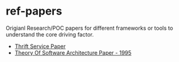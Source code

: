 # ref-papers
Origianl Research/POC papers for different frameworks or tools to understand the core driving factor.


* [Thrift Service Paper](https://github.com/bot-netizen/ref-papers/blob/main/Thrift_Service_Paper.pdf)
* [Theory Of Software Architecture Paper - 1995](https://github.com/bot-netizen/ref-papers/blob/main/Theory_Of_Software_Architecture.pdf)
